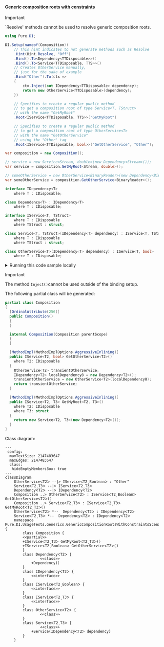#### Generic composition roots with constraints

> [!IMPORTANT]
> `Resolve' methods cannot be used to resolve generic composition roots.


```c#
using Pure.DI;

DI.Setup(nameof(Composition))
    // This hint indicates to not generate methods such as Resolve
    .Hint(Hint.Resolve, "Off")
    .Bind().To<Dependency<TTDisposable>>()
    .Bind().To<Service<TTDisposable, TTS>>()
    // Creates OtherService manually,
    // just for the sake of example
    .Bind("Other").To(ctx =>
    {
        ctx.Inject(out IDependency<TTDisposable> dependency);
        return new OtherService<TTDisposable>(dependency);
    })

    // Specifies to create a regular public method
    // to get a composition root of type Service<T, TStruct>
    // with the name "GetMyRoot"
    .Root<IService<TTDisposable, TTS>>("GetMyRoot")

    // Specifies to create a regular public method
    // to get a composition root of type OtherService<T>
    // with the name "GetOtherService"
    // using the "Other" tag
    .Root<IService<TTDisposable, bool>>("GetOtherService", "Other");

var composition = new Composition();

// service = new Service<Stream, double>(new Dependency<Stream>());
var service = composition.GetMyRoot<Stream, double>();

// someOtherService = new OtherService<BinaryReader>(new Dependency<BinaryReader>());
var someOtherService = composition.GetOtherService<BinaryReader>();

interface IDependency<T>
    where T : IDisposable;

class Dependency<T> : IDependency<T>
    where T : IDisposable;

interface IService<T, TStruct>
    where T : IDisposable
    where TStruct : struct;

class Service<T, TStruct>(IDependency<T> dependency) : IService<T, TStruct>
    where T : IDisposable
    where TStruct : struct;

class OtherService<T>(IDependency<T> dependency) : IService<T, bool>
    where T : IDisposable;
```

<details>
<summary>Running this code sample locally</summary>

- Make sure you have the [.NET SDK 9.0](https://dotnet.microsoft.com/en-us/download/dotnet/9.0) or later is installed
```bash
dotnet --list-sdk
```
- Create a net9.0 (or later) console application
```bash
dotnet new console -n Sample
```
- Add reference to NuGet package
  - [Pure.DI](https://www.nuget.org/packages/Pure.DI)
```bash
dotnet add package Pure.DI
```
- Copy the example code into the _Program.cs_ file

You are ready to run the example 🚀
```bash
dotnet run
```

</details>

> [!IMPORTANT]
> The method `Inject()`cannot be used outside of the binding setup.

The following partial class will be generated:

```c#
partial class Composition
{
  [OrdinalAttribute(256)]
  public Composition()
  {
  }

  internal Composition(Composition parentScope)
  {
  }

  [MethodImpl(MethodImplOptions.AggressiveInlining)]
  public IService<T2, bool> GetOtherService<T2>()
    where T2: IDisposable
  {
    OtherService<T2> transientOtherService;
    IDependency<T2> localDependency8 = new Dependency<T2>();
    transientOtherService = new OtherService<T2>(localDependency8);
    return transientOtherService;
  }

  [MethodImpl(MethodImplOptions.AggressiveInlining)]
  public IService<T2, T3> GetMyRoot<T2, T3>()
    where T2: IDisposable
    where T3: struct
  {
    return new Service<T2, T3>(new Dependency<T2>());
  }
}
```

Class diagram:

```mermaid
---
 config:
  maxTextSize: 2147483647
  maxEdges: 2147483647
  class:
   hideEmptyMembersBox: true
---
classDiagram
	OtherServiceᐸT2ᐳ --|> IServiceᐸT2ˏBooleanᐳ : "Other" 
	ServiceᐸT2ˏT3ᐳ --|> IServiceᐸT2ˏT3ᐳ
	DependencyᐸT2ᐳ --|> IDependencyᐸT2ᐳ
	Composition ..> OtherServiceᐸT2ᐳ : IServiceᐸT2ˏBooleanᐳ GetOtherServiceᐸT2ᐳ()
	Composition ..> ServiceᐸT2ˏT3ᐳ : IServiceᐸT2ˏT3ᐳ GetMyRootᐸT2ˏT3ᐳ()
	OtherServiceᐸT2ᐳ *--  DependencyᐸT2ᐳ : IDependencyᐸT2ᐳ
	ServiceᐸT2ˏT3ᐳ *--  DependencyᐸT2ᐳ : IDependencyᐸT2ᐳ
	namespace Pure.DI.UsageTests.Generics.GenericCompositionRootsWithConstraintsScenario {
		class Composition {
		<<partial>>
		+IServiceᐸT2ˏT3ᐳ GetMyRootᐸT2ˏT3ᐳ()
		+IServiceᐸT2ˏBooleanᐳ GetOtherServiceᐸT2ᐳ()
		}
		class DependencyᐸT2ᐳ {
				<<class>>
			+Dependency()
		}
		class IDependencyᐸT2ᐳ {
			<<interface>>
		}
		class IServiceᐸT2ˏBooleanᐳ {
			<<interface>>
		}
		class IServiceᐸT2ˏT3ᐳ {
			<<interface>>
		}
		class OtherServiceᐸT2ᐳ {
				<<class>>
		}
		class ServiceᐸT2ˏT3ᐳ {
				<<class>>
			+Service(IDependencyᐸT2ᐳ dependency)
		}
	}
```

